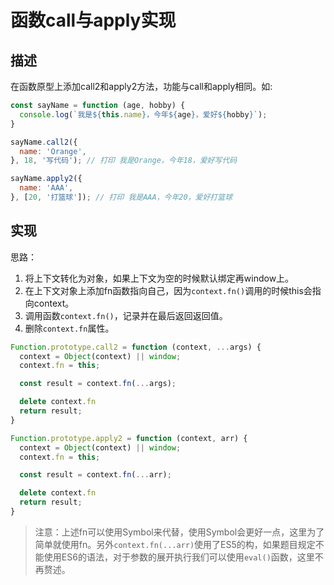 # 函数call与apply实现 #

## 描述 ##

在函数原型上添加call2和apply2方法，功能与call和apply相同。如:

```JavaScript
const sayName = function (age, hobby) {
  console.log(`我是${this.name}，今年${age}，爱好${hobby}`);
}

sayName.call2({
  name: 'Orange',
}, 18, '写代码'); // 打印 我是Orange，今年18，爱好写代码

sayName.apply2({
  name: 'AAA',
}, [20, '打篮球']); // 打印 我是AAA，今年20，爱好打篮球
```

## 实现 ##

思路：

1. 将上下文转化为对象，如果上下文为空的时候默认绑定再window上。
2. 在上下文对象上添加fn函数指向自己，因为`context.fn()`调用的时候this会指向context。
3. 调用函数`context.fn()`，记录并在最后返回返回值。
4. 删除`context.fn`属性。

```JavaScript
Function.prototype.call2 = function (context, ...args) {
  context = Object(context) || window;
  context.fn = this;

  const result = context.fn(...args);

  delete context.fn
  return result;
}

Function.prototype.apply2 = function (context, arr) {
  context = Object(context) || window;
  context.fn = this;

  const result = context.fn(...arr);

  delete context.fn
  return result;
}
```

> 注意：上述fn可以使用Symbol来代替，使用Symbol会更好一点，这里为了简单就使用fn。另外`context.fn(...arr)`使用了ES5的构，如果题目规定不能使用ES6的语法，对于参数的展开执行我们可以使用`eval()`函数，这里不再赘述。
